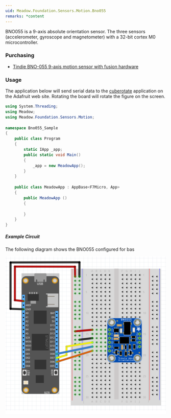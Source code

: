 ```yaml
---
uid: Meadow.Foundation.Sensors.Motion.Bno055
remarks: *content
---
```


BNO055 is a 9-axis absolute orientation sensor.  The three sensors (accelerometer, gyroscope and magnetometer) with a 32-bit cortex M0 microcontroller.

### Purchasing
* [Tindie BNO-055 9-axis motion sensor with fusion hardware](https://www.tindie.com/products/onehorse/bno-055-9-axis-motion-sensor-with-hardware-fusion/)


### Usage

The application below will send serial data to the [cuberotate](https://learn.adafruit.com/adafruit-bno055-absolute-orientation-sensor/downloads) application on the Adafruit web site.  Rotating the board will rotate the figure on the screen.

```csharp
using System.Threading;
using Meadow;
using Meadow.Foundation.Sensors.Motion;

namespace Bno055_Sample
{
    public class Program
    {
        static IApp _app; 
        public static void Main()
        {
            _app = new MeadowApp();
        }
    }
    
    public class MeadowApp : AppBase<F7Micro, App>
    {
        public MeadowApp ()
        {

        }
    }
}
```

##### Example Circuit

The following diagram shows the BNO055 configured for bas

![](../../API_Assets/Meadow.Foundation.Sensors.Motion.Bno055/Bno055_Fritzing.svg)